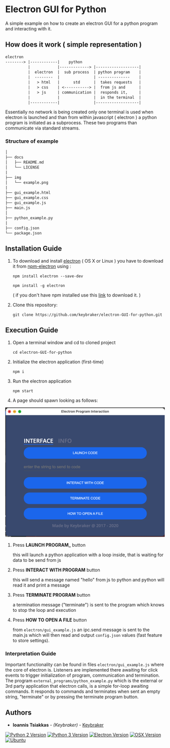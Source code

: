 # Electron GUI for Python

A simple example on how to create an electron GUI for a python program and interacting with it.

## How does it work ( simple representation )

```text
electron
--------> |------------|    python
          |            |-------------> |-------------------|
          |  electron  |  sub process  | python program    |
          |  --------  |               | --------------    |
          |   > html   |      std      |  takes requests   |
          |   > css    | <-----------> |  from js and      |
          |   > js     | communication |  responds it,     |
          |            |               |  in the terminal  |
          |------------|               |-------------------|
```

Essentially no network is being created only one terminal is used when electron is launched and than from
within javascript ( electron ) a python program is initiated as a subprocess.
These two programs than communicate via standard streams.

### Structure of example

```text
│
├── docs
│   ├── README.md
│   └── LICENSE
|
├── img
│   └── example.png
|
├── gui_example.html
├── gui_example.css
├── gui_example.js
├── main.js
│
├── python_example.py
|
├── config.json
└── package.json
```

## Installation Guide

1. To download and install [electron](https://electron.atom.io) ( OS X or Linux ) you have to download it from [npm-electron](https://www.npmjs.com/package/electron) using :

   ```
   npm install electron --save-dev
   ```

   ```
   npm install -g electron
   ```

   ( if you don't have npm installed use this [link](https://nodejs.org/en/download/) to download it. )

2. Clone this repository:
   ```
   git clone https://github.com/keybraker/electron-GUI-for-python.git
   ```

## Execution Guide

1. Open a terminal window and cd to cloned project

   ```
   cd electron-GUI-for-python
   ```

2. Initialize the electron application (first-time)

   ```
   npm i
   ```

3. Run the electron application

   ```
   npm start
   ```

4. A page should spawn looking as follows:

![alt text](../img/example.png)

1. Press **LAUNCH PROGRAM\_** button

   this will launch a python application with a loop inside,
   that is waiting for data to be send from js

2. Press **INTERACT WITH PROGRAM** button

   this will send a message named "hello" from js to python
   and python will read it and print a message

3. Press **TERMINATE PROGRAM** button

   a termination message ("terminate") is sent to the program which knows
   to stop the loop and execution

4. Press **HOW TO OPEN A FILE** button

   from `electron/gui_example.js` an ipc.send message is sent to the main.js
   which will then read and output `config.json` values (fast feature to store settings).

### Interpretation Guide

Important functionality can be found in files `electron/gui_example.js` where the core of electron is. Listeners are implemented there awaiting for click events to trigger initialization of program, communication and termination. The program `external_programs/python_example.py` which is the external or 3rd party application that electron calls, is a simple for-loop awaiting commands. It responds to commands and terminates when sent an empty string, "terminate" or by pressing the terminate program button.

## Authors

- **Ioannis Tsiakkas** - _(Keybraker)_ - [Keybraker](https://github.com/keybraker)

[![Python 2 Version](https://img.shields.io/badge/Python-2.7.16-green.svg)](https://www.python.org/downloads/)
[![Python 3 Version](https://img.shields.io/badge/Python-3.9.1-green.svg)](https://www.python.org/download/releases/3.0/)
[![Electron Version](https://img.shields.io/badge/electron-v23.1.0-green.svg)](https://electron.atom.io)
[![OSX Version](https://img.shields.io/badge/OS%20X-v13.1-green.svg)](https://www.apple.com/lae/macos/big-sur/)
[![Ubuntu](https://img.shields.io/badge/Ubuntu-v20.0.4-green.svg)](https://ubuntu.com)
